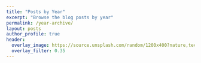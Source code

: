 ```yaml
---
title: "Posts by Year"
excerpt: "Browse the blog posts by year"
permalink: /year-archive/
layout: posts
author_profile: true
header:
  overlay_image: https://source.unsplash.com/random/1200x400?nature,technology,city
  overlay_filter: 0.35
---
```

